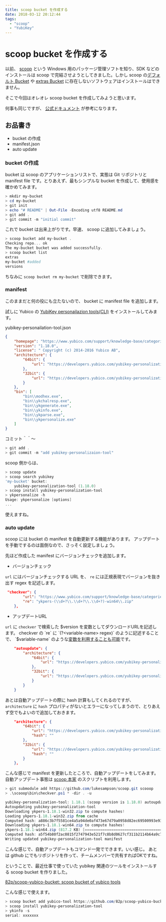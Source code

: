 ```yaml
---
title: scoop bucket を作成する
date: 2018-03-12 20:12:44
tags: 
  - "scoop"
  - "YubiKey"
---
```


# scoop bucket を作成する

以前、 [scoop](http://scoop.sh/) という Windows 用のパッケージ管理ソフトを知り、SDK などのインストールは scoop で完結させようとしてきました。しかし scoop の[デフォルト Bucket](https://github.com/lukesampson/scoop/tree/master/bucket) や [extras Bucket](https://github.com/lukesampson/scoop-extras) に存在しないソフトウェアはインストールはできません。

そこで今回はオレオレ scoop bucket を作成してみようと思います。

何事も同じですが、 [公式ドキュメント](https://github.com/lukesampson/scoop/wiki/App-Manifests) が参考になります。

## お品書き

* bucket の作成
* manifest.json
* auto update

### bucket の作成

bucket は scoop のアプリケーションリストで、実態は Git リポジトリと manifest file です。とりあえず、最もシンプルな bucket を作成して、使用感を確かめてみます。

```ps1
> mkdir my-bucket
> cd my-bucket
> git init
> echo "# README" | Out-File -Encoding utf8 README.md
> git add .
> git commit -m "initial commit"
```

これで bucket は出来上がりです。早速、 scoop に追加してみましょう。

```ps1
> scoop bucket add my-bucket .
Checking repo... ok
The my-bucket bucket was added successfully.
> scoop bucket list
extras
my-bucket #added
versions
```

ちなみに `scoop bucket rm my-bucket` で削除できます。

### manifest

このままだと何の役にも立たないので、 bucket に manifest file を追加します。

試しに Yubico の [YubiKey personailazion tools(CLI)](https://www.yubico.com/support/knowledge-base/categories/articles/yubikey-personalization-tools/) をインストールしてみます。

yubikey-personailation-tool.json

```json
{
    "homepage": "https://www.yubico.com/support/knowledge-base/categories/articles/yubikey-personalization-tools/",
    "version": "1.18.0",
    "license": " Copyright (c) 2014-2016 Yubico AB",
    "architecture": {
        "64bit": {
            "url": "https://developers.yubico.com/yubikey-personalization/Releases/ykpers-1.18.0-win64.zip"
        },
        "32bit": {
            "url": "https://developers.yubico.com/yubikey-personalization/Releases/ykpers-1.18.0-win32.zip"
        }
    },
    "bin": [
        "bin\\modhex.exe",
        "bin\\ykchalresp.exe",
        "bin\\ykgenerate.exe",
        "bin\\ykinfo.exe",
        "bin\\ykparse.exe",
        "bin\\ykpersonalize.exe"
    ]
}
```

コミット＾＾～

```ps1
> git add .
> git commit -m "add yubikey-personalizaion-tool"
```

scoop 側からは、

```ps1
> scoop update
> scoop search yubikey
'my-bucket' bucket:
    yubikey-personalization-tool (1.18.0)
> scoop install yubikey-personalization-tool
> ykpersonalize -h
Usage: ykpersonalize [options]
...
```

使えますね。

### auto update

scoop には bucket の manifest を自動更新する機能があります。
アップデートを手動でするのは面倒なので、さっそく設定しましょう。

先ほど作成した manifest にバージョンチェックを追加します。

* バージョンチェック

`url` にはバージョンチェックする URL を、 `re` には正規表現でバージョンを抜き出す regex を記述します。

```json
 "checkver": {
        "url": "https://www.yubico.com/support/knowledge-base/categories/articles/yubikey-personalization-tools/",
        "re": "ykpers-(\\d+?\\.\\d+?\\.\\d+?)-win64\\.zip"
    },
```

* アップデートURL

`url` に `checkver` で検索した $version を変数としてダウンロードURLを記述します。
checkver の `re` に `(?<variable-name> regex)` のように記述することで、 `$variable-name` のような[変数を利用することも可能](https://github.com/82p/scoop-yubico-bucket/blob/494d3a9df627642cd5df62cf219aef090dfe52ae/yubihsm2-sdk.json#L19)です。

```json
    "autoupdate": {
        "architecture": {
            "64bit": {
                "url": "https://developers.yubico.com/yubikey-personalization/Releases/ykpers-$version-win64.zip"
            },
            "32bit": {
                "url": "https://developers.yubico.com/yubikey-personalization/Releases/ykpers-$version-win32.zip"
            }
        }
    }
```

あとは自動アップデートの際に hash 計算もしてくれるのですが、 `architecture` に `hash` プロパティがないとエラーになってしまうので、とりあえず空でもよいので追加しておきます。

```json
    "architecture": {
        "64bit": {
            "url": "https://developers.yubico.com/yubikey-personalization/Releases/ykpers-1.18.0-win64.zip",
            "hash": ""
        },
        "32bit": {
            "url": "https://developers.yubico.com/yubikey-personalization/Releases/ykpers-1.18.0-win32.zip",
            "hash": ""
        }
    },
```

こんな感じで manifest を更新したところで、自動アップデートをしてみます。
自動アップデート事態は [scoop 本家](https://github.com/lukesampson/scoop.git) のスクリプトを利用します。

```ps1
> git submodule add https://github.com/lukesampson/scoop.git scooop
> .\scooop\bin\checkver.ps1 * -dir . -u

yubikey-personalization-tool: 1.18.1 (scoop version is 1.18.0) autoupdate available
Autoupdating yubikey-personalization-tool
Downloading ykpers-1.18.1-win32.zip to compute hashes!
Loading ykpers-1.18.1-win32.zip from cache
Computed hash: a886c3b7f5581ce4a5a94de0af473e67d79a0958d82ec69500993e932d2ff136
Downloading ykpers-1.18.1-win64.zip to compute hashes!
ykpers-1.18.1-win64.zip (817.2 KB) [===========================================================================================================================================================] 100%
Computed hash: a5f54b80f2ac0815f2747943e521f7c8b8d0627cf311b2114b64a9c74c818322
Writing updated yubikey-personalization-tool manifest
```

こんな感じで、自動アップデートもコマンド一発でできます。いい感じ。
あとは github にでもリポジトリを作って、チームメンバーで共有すればOKですね。

ということで、最近仕事で使っていた yubikey 関連のツールをインストールする scoop bucket を作りました。

[82p/scoop-yubico-bucket: scoop bucket of yubico tools](https://github.com/82p/scoop-yubico-bucket)

こんな感じで使えます。

```ps1
> scoop bucket add yubico-tool https://github.com/82p/scoop-yubico-bucket.git
> scoop install yubikey-personalization-tool
> ykinfo -s
serial: xxxxxxx
```
